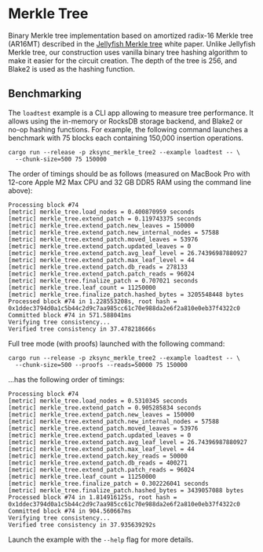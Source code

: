 # Merkle Tree

Binary Merkle tree implementation based on amortized radix-16 Merkle tree (AR16MT) described in the [Jellyfish Merkle
tree] white paper. Unlike Jellyfish Merkle tree, our construction uses vanilla binary tree hashing algorithm to make it
easier for the circuit creation. The depth of the tree is 256, and Blake2 is used as the hashing function.

## Benchmarking

The `loadtest` example is a CLI app allowing to measure tree performance. It allows using the in-memory or RocksDB
storage backend, and Blake2 or no-op hashing functions. For example, the following command launches a benchmark with 75
blocks each containing 150,000 insertion operations.

```shell
cargo run --release -p zksync_merkle_tree2 --example loadtest -- \
  --chunk-size=500 75 150000
```

The order of timings should be as follows (measured on MacBook Pro with 12-core Apple M2 Max CPU and 32 GB DDR5 RAM
using the command line above):

```text
Processing block #74
[metric] merkle_tree.load_nodes = 0.400870959 seconds
[metric] merkle_tree.extend_patch = 0.119743375 seconds
[metric] merkle_tree.extend_patch.new_leaves = 150000
[metric] merkle_tree.extend_patch.new_internal_nodes = 57588
[metric] merkle_tree.extend_patch.moved_leaves = 53976
[metric] merkle_tree.extend_patch.updated_leaves = 0
[metric] merkle_tree.extend_patch.avg_leaf_level = 26.74396987880927
[metric] merkle_tree.extend_patch.max_leaf_level = 44
[metric] merkle_tree.extend_patch.db_reads = 278133
[metric] merkle_tree.extend_patch.patch_reads = 96024
[metric] merkle_tree.finalize_patch = 0.707021 seconds
[metric] merkle_tree.leaf_count = 11250000
[metric] merkle_tree.finalize_patch.hashed_bytes = 3205548448 bytes
Processed block #74 in 1.228553208s, root hash = 0x1ddec3794d0a1c5b44c2d9c7aa985cc61c70e988da2e6f2a810e0eb37f4322c0
Committed block #74 in 571.588041ms
Verifying tree consistency...
Verified tree consistency in 37.478218666s
```

Full tree mode (with proofs) launched with the following command:

```shell
cargo run --release -p zksync_merkle_tree2 --example loadtest -- \
  --chunk-size=500 --proofs --reads=50000 75 150000
```

...has the following order of timings:

```text
Processing block #74
[metric] merkle_tree.load_nodes = 0.5310345 seconds
[metric] merkle_tree.extend_patch = 0.905285834 seconds
[metric] merkle_tree.extend_patch.new_leaves = 150000
[metric] merkle_tree.extend_patch.new_internal_nodes = 57588
[metric] merkle_tree.extend_patch.moved_leaves = 53976
[metric] merkle_tree.extend_patch.updated_leaves = 0
[metric] merkle_tree.extend_patch.avg_leaf_level = 26.74396987880927
[metric] merkle_tree.extend_patch.max_leaf_level = 44
[metric] merkle_tree.extend_patch.key_reads = 50000
[metric] merkle_tree.extend_patch.db_reads = 400271
[metric] merkle_tree.extend_patch.patch_reads = 96024
[metric] merkle_tree.leaf_count = 11250000
[metric] merkle_tree.finalize_patch = 0.302226041 seconds
[metric] merkle_tree.finalize_patch.hashed_bytes = 3439057088 bytes
Processed block #74 in 1.814916125s, root hash = 0x1ddec3794d0a1c5b44c2d9c7aa985cc61c70e988da2e6f2a810e0eb37f4322c0
Committed block #74 in 904.560667ms
Verifying tree consistency...
Verified tree consistency in 37.935639292s
```

Launch the example with the `--help` flag for more details.

[jellyfish merkle tree]: https://developers.diem.com/papers/jellyfish-merkle-tree/2021-01-14.pdf
